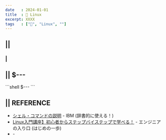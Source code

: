 ```yaml
---
date   : 2024-01-01
title  : 🐧 Linux
excerpt: XXXX
tags   : ["🐧", "Linux", ""]
---
```


## || 
### | 

## || $---
\```shell
$---
\```

## || REFERENCE
- [シェル・コマンドの説明](https://www.ibm.com/docs/ja/zos/2.3.0?topic=reference-shell-command-descriptions) - IBM (辞書的に使える！)
- [Linux入門講座】初心者からステップバイステップで学べる！](https://eng-entrance.com/category/linux) - エンジニアの入り口 (はじめの一歩)
- []() - 